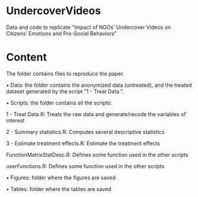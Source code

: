 # UndercoverVideos

Data and code to replicate "Impact of NGOs’ Undercover Videos on Citizens’ Emotions and Pro-Social Behaviors"


# Content

The folder contains files to reproduce the paper.


• Data: the folder contains the anonymized data (untreated), and the treated dataset generated by the script "1 - Treat Data.". 


• Scripts: the folder contains all the scripts:

1 - Treat Data.R: Treats the raw data and generate/recode the variables of interest

2 - Summary statistics.R: Computes several descriptive statistics

3 - Estimate treatment effects.R: Estimate the treatment effects

FunctionMatrixStatDesc.R: Defines some function used in the other scripts

userFunctions.R: Defines some function used in the other scripts


• Figures: folder where the figures are saved


• Tables: folder where the tables are saved
